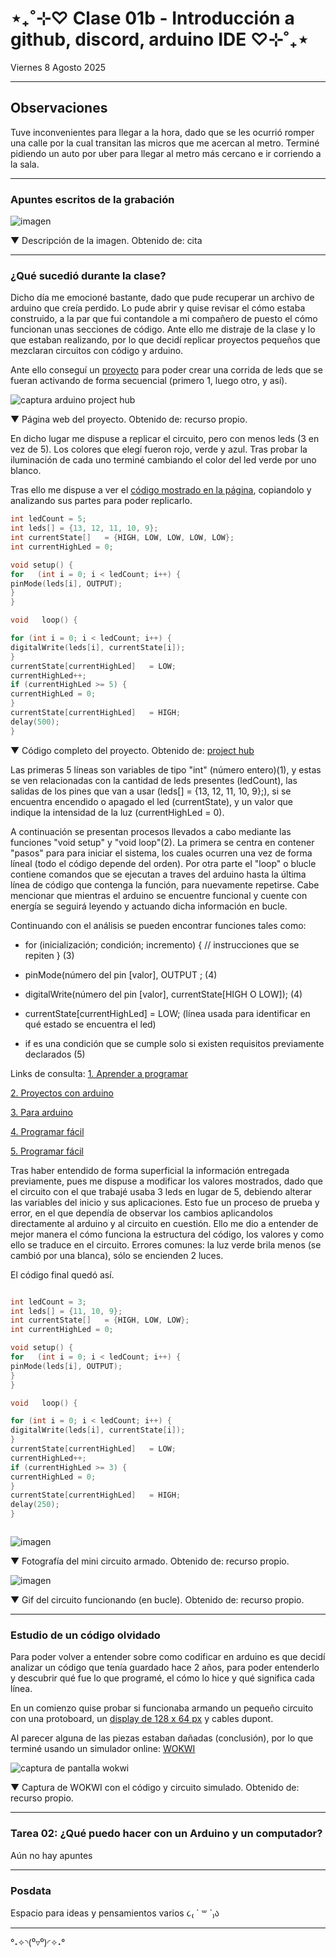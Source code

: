 # ⋆₊˚⊹♡ Clase 01b - Introducción a github, discord, arduino IDE ♡⊹˚₊⋆

Viernes 8 Agosto 2025

***

## Observaciones

Tuve inconvenientes para llegar a la hora, dado que se les ocurrió romper una calle por la cual transitan las micros que me acercan al metro. Terminé pidiendo un auto por uber para llegar al metro más cercano e ir corriendo a la sala.

***

### Apuntes escritos de la grabación

![imagen](./archivos/.)

▼ Descripción de la imagen. Obtenido de: cita

***

### ¿Qué sucedió durante la clase?

Dicho día me emocioné bastante, dado que pude recuperar un archivo de arduino que creía perdido. Lo pude abrir y quise revisar el cómo estaba construido, a la par que fui contandole a mi compañero de puesto el cómo funcionan unas secciones de código. Ante ello me distraje de la clase y lo que estaban realizando, por lo que decidí replicar proyectos pequeños que mezclaran circuitos con código y arduino.

Ante ello conseguí un [proyecto](https://projecthub.arduino.cc/stannano/led-wave-27b109) para poder crear una corrida de leds que se fueran activando de forma secuencial (primero 1, luego otro, y así).

![captura arduino project hub](./imagenes/arduino-project-hub.png)

▼ Página web del proyecto. Obtenido de: recurso propio.

En dicho lugar me dispuse a replicar el circuito, pero con menos leds (3 en vez de 5). Los colores que elegí fueron rojo, verde y azul. Tras probar la iluminación de cada uno terminé cambiando el color del led verde por uno blanco.

Tras ello me dispuse a ver el [código mostrado en la página](./codigo-arduino/led_wave.txt), copiandolo y analizando sus partes para poder replicarlo.

```cpp
int ledCount = 5;
int leds[] = {13, 12, 11, 10, 9};
int currentState[]   = {HIGH, LOW, LOW, LOW, LOW};
int currentHighLed = 0;

void setup() {
for   (int i = 0; i < ledCount; i++) {
pinMode(leds[i], OUTPUT);
}
}

void   loop() {

for (int i = 0; i < ledCount; i++) {
digitalWrite(leds[i], currentState[i]);
}
currentState[currentHighLed]   = LOW;
currentHighLed++;
if (currentHighLed >= 5) {
currentHighLed = 0;
}
currentState[currentHighLed]   = HIGH;
delay(500);
}
```

▼ Código completo del proyecto. Obtenido de: [project hub](https://projecthub.arduino.cc/stannano/led-wave-27b109)

Las primeras 5 líneas son variables de tipo "int" (número entero)(1), y estas se ven relacionadas con la cantidad de leds presentes (ledCount), las salidas de los pines que van a usar (leds[]  = {13, 12, 11, 10, 9};), si se encuentra encendido o apagado el led (currentState), y un valor que indique la intensidad de la luz (currentHighLed = 0).

A continuación se presentan procesos llevados a cabo mediante las funciones "void setup" y "void loop"(2). La primera se centra en contener "pasos" para  para iniciar el sistema, los cuales ocurren una vez de forma líneal (todo el código depende del orden). Por otra parte el "loop" o blucle contiene comandos que se ejecutan a traves del arduino hasta la última línea de código que contenga la función, para nuevamente repetirse. Cabe mencionar que mientras el arduino se encuentre funcional y cuente con energía se seguirá leyendo y actuando dicha información en bucle.

Continuando con el análisis se pueden encontrar funciones tales como:

- for (inicialización; condición; incremento) {
  // instrucciones que se repiten } (3)
  
- pinMode(número del pin [valor], OUTPUT ; (4)

- digitalWrite(número del pin [valor], currentState[HIGH O LOW]); (4)

- currentState[currentHighLed]  = LOW; (línea usada para identificar en qué estado se encuentra el led)

-  if es una condición que se cumple solo si existen requisitos previamente declarados (5)
  
Links de consulta: [1. Aprender a programar](https://www.aprenderaprogramar.com/index.php?option=com_content&view=article&id=899:tipos-de-datos-en-c-declarar-variables-enteras-int-long-o-decimal-float-double-char-inicializacion-cu00510f&catid=82&Itemid=210)

[2. Proyectos con arduino](https://proyectosconarduino.com/curso/funciones-arduino-void-loop-y-void-setup/)

[3. Para arduino](https://paraarduino.com/programacion/el-bucle-for/)

[4. Programar fácil](https://programarfacil.com/blog/arduino-blog/pines-digitales-de-arduino/)

[5. Programar fácil](https://programarfacil.com/blog/arduino-blog/if-else-arduino/)

Tras haber entendido de forma superficial la información entregada previamente, pues me dispuse a modificar los valores mostrados, dado que el circuito con el que trabajé usaba 3 leds en lugar de 5, debiendo alterar las variables del inicio y sus aplicaciones. Esto fue un proceso de prueba y error, en el que dependía de observar los cambios aplicandolos directamente al arduino y al circuito en cuestión. Ello me dio a entender de mejor manera el cómo funciona la estructura del código, los valores y como ello se traduce en el circuito. Errores comunes: la luz verde brila menos (se cambió por una blanca), sólo se encienden 2 luces.

El código final quedó así.

```cpp

int ledCount = 3;
int leds[] = {11, 10, 9};
int currentState[]   = {HIGH, LOW, LOW};
int currentHighLed = 0;

void setup() {
for   (int i = 0; i < ledCount; i++) {
pinMode(leds[i], OUTPUT);
}
}

void   loop() {

for (int i = 0; i < ledCount; i++) {
digitalWrite(leds[i], currentState[i]);
}
currentState[currentHighLed]   = LOW;
currentHighLed++;
if (currentHighLed >= 3) {
currentHighLed = 0;
}
currentState[currentHighLed]   = HIGH;
delay(250);
}



```

![imagen](./imagenes/arduino-montado.jpeg)

▼ Fotografía del mini circuito armado. Obtenido de: recurso propio.


![imagen](./imagenes/arduino-trabajando.gif)

▼ Gif del circuito funcionando (en bucle). Obtenido de: recurso propio.

***

### Estudio de un código olvidado

Para poder volver a entender sobre como codificar en arduino es que decidí analizar un código que tenía guardado hace 2 años, para poder entenderlo y descubrir qué fue lo que programé, el cómo lo hice y qué significa cada línea.

En un comienzo quise probar si funcionaba armando un pequeño circuito con una protoboard, un [display de 128 x 64 px](https://mcielectronics.cl/shop/product/display-oled-de-128-x-64-pixeles-controlable-por-i2c-29546/) y cables dupont.

Al parecer alguna de las piezas estaban dañadas (conclusión), por lo que terminé usando un simulador online: [WOKWI](https://wokwi.com/projects/439087666921849857)

![captura de pantalla wokwi](./imagenes/wokwi.png)

▼ Captura de WOKWI con el código y circuito simulado. Obtenido de: recurso propio.

***

### Tarea 02: ¿Qué puedo hacer con un Arduino y un computador?

Aún no hay apuntes

***

### Posdata

Espacio para ideas y pensamientos varios ૮₍ ´ ꒳ `₎ა

***

°˖✧◝(⁰▿⁰)◜✧˖°
